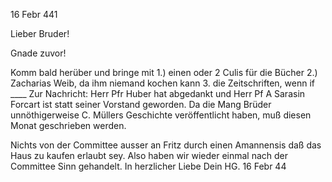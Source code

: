  16 Febr 441

Lieber Bruder!

Gnade zuvor!

Komm bald herüber und bringe mit 1.) einen oder 2 Culis für die Bücher 2.) Zacharias Weib, da ihm niemand kochen kann 3. die Zeitschriften, wenn if ____ Zur Nachricht: Herr Pfr Huber hat abgedankt und Herr Pf A Sarasin Forcart ist statt seiner Vorstand geworden. Da die Mang Brüder unnöthigerweise C. Müllers Geschichte veröffentlicht haben, muß diesen Monat geschrieben werden.

Nichts von der Committee ausser an Fritz durch einen Amannensis daß das Haus zu kaufen erlaubt sey. Also haben wir wieder einmal nach der Committee Sinn gehandelt.
 In herzlicher Liebe
 Dein HG.
16 Febr 44

